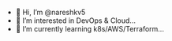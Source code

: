 - 👋 Hi, I’m @nareshkv5
- 👀 I’m interested in DevOps & Cloud...
- 🌱 I’m currently learning k8s/AWS/Terraform...

<!---
nareshkv5/nareshkv5 is a ✨ special ✨ repository because its `README.md` (this file) appears on your GitHub profile.
You can click the Preview link to take a look at your changes.
--->

